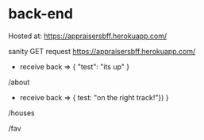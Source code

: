 # back-end

Hosted at: https://appraisersbff.herokuapp.com/
  
sanity GET request
https://appraisersbff.herokuapp.com/
  - receive back =>
    {
     "test": "its up"
    }


/about
  - receive back =>
    { 
      test: "on the right track!"})
    }

/houses


/fav
